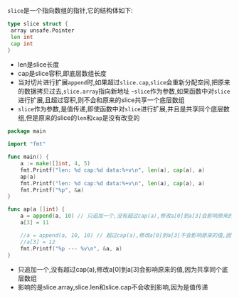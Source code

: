 `slice`是一个指向数组的指针,它的结构体如下:
```go
type slice struct {
 array unsafe.Pointer
 len int
 cap int
}
```
- len是slice长度
- cap是slice容积,即底层数组长度
- 当对切片进行扩展`append`时,如果超过`slice.cap`,`slice`会重新分配空间,把原来的数据拷贝过去,`slice.array`指向新地址
-`slice`作为参数,如果函数中对`slice`进行扩展,且超过容积,则不会和原来的slice共享一个底层数组
- `slice`作为参数,是值传递,即使函数中对`slice`进行扩展,并且是共享同个底层数组,但是原来的slice的`len`和`cap`是没有改变的

```go
package main

import "fmt"

func main() {
	a := make([]int, 4, 5)
	fmt.Printf("len: %d cap:%d data:%+v\n", len(a), cap(a), a)
	ap(a)
	fmt.Printf("len: %d cap:%d data:%+v\n", len(a), cap(a), a)
	fmt.Printf("%p", &a)
}

func ap(a []int) {
	a = append(a, 10) // 只追加一个,没有超过cap(a),修改a[0]到a[3]会影响原来的值,因为共享同个底层数组,影响的是slice.array,slice.len和slice.cap不会收到影响,因为是值传递
	a[3] = 11

	//a = append(a, 10, 10) // 超过cap(a),修改a[0]到a[3]不会影响原来的值,因为新分配一个空间
	//a[3] = 12
	fmt.Printf("%p --- %v\n", &a, a)
}
```
- 只追加一个,没有超过cap(a),修改a[0]到a[3]会影响原来的值,因为共享同个底层数组
- 影响的是slice.array,slice.len和slice.cap不会收到影响,因为是值传递

